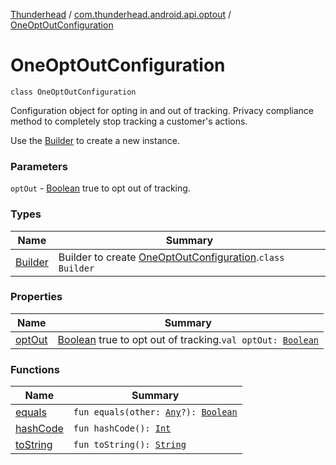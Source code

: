 [Thunderhead](../../index.md) / [com.thunderhead.android.api.optout](../index.md) / [OneOptOutConfiguration](./index.md)

# OneOptOutConfiguration

`class OneOptOutConfiguration`

Configuration object for opting in and out of tracking.
Privacy compliance method to completely stop tracking a customer's actions.

Use the [Builder](-builder/index.md) to create a new instance.

### Parameters

`optOut` - [Boolean](https://kotlinlang.org/api/latest/jvm/stdlib/kotlin/-boolean/index.html) true to opt out of tracking.

### Types

| Name | Summary |
|---|---|
| [Builder](-builder/index.md) | Builder to create [OneOptOutConfiguration](./index.md).`class Builder` |

### Properties

| Name | Summary |
|---|---|
| [optOut](opt-out.md) | [Boolean](https://kotlinlang.org/api/latest/jvm/stdlib/kotlin/-boolean/index.html) true to opt out of tracking.`val optOut: `[`Boolean`](https://kotlinlang.org/api/latest/jvm/stdlib/kotlin/-boolean/index.html) |

### Functions

| Name | Summary |
|---|---|
| [equals](equals.md) | `fun equals(other: `[`Any`](https://kotlinlang.org/api/latest/jvm/stdlib/kotlin/-any/index.html)`?): `[`Boolean`](https://kotlinlang.org/api/latest/jvm/stdlib/kotlin/-boolean/index.html) |
| [hashCode](hash-code.md) | `fun hashCode(): `[`Int`](https://kotlinlang.org/api/latest/jvm/stdlib/kotlin/-int/index.html) |
| [toString](to-string.md) | `fun toString(): `[`String`](https://kotlinlang.org/api/latest/jvm/stdlib/kotlin/-string/index.html) |
